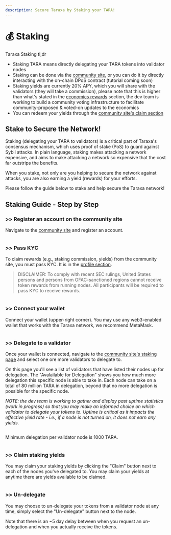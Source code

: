 ```yaml
---
description: Secure Taraxa by Staking your TARA!
---
```


# 💰 Staking

Taraxa Staking tl;dr

* Staking TARA means directly delegating your TARA tokens into validator nodes&#x20;
* Staking can be done via the [community site](https://community.taraxa.io/staking\)), or you can do it by directly interacting with the on-chain DPoS contract (tutorial coming soon)
* Staking yields are currently 20% APY, which you will share with the validators (they will take a commission), please note that this is higher than what's stated in the [economics rewards](../tech-whitepaper/economic-model.md#5-5-rewards) section, the dev team is working to build a community voting infrastructure to facilitate community-proposed & voted-on updates to the economics
* You can redeem your yields through the [community site's claim section](https://community.taraxa.io/redeem)

##

## Stake to Secure the Network!&#x20;

Staking (delegating your TARA to validators) is a critical part of Taraxa's consensus mechanism, which uses proof of stake (PoS) to guard against Sybil attacks. In plain language, staking makes attacking a network expensive, and aims to make attacking a network so expensive that the cost far outstrips the benefits.

When you stake, not only are you helping to secure the network against attacks, you are also earning a yield (rewards) for your efforts.

Please follow the guide below to stake and help secure the Taraxa network!&#x20;

##

## Staking Guide - Step by Step&#x20;



### >> Register an account on the community site&#x20;

Navigate to the [community site](http://community.taraxa.io/) and register an account.&#x20;

<figure><img src="../.gitbook/assets/1. register.png" alt=""><figcaption></figcaption></figure>

### >> Pass KYC

To claim rewards (e.g., staking commission, yields) from the community site, you must pass KYC. It is in the [profile section](https://community.taraxa.io/profile).&#x20;

> DISCLAIMER: To comply with recent SEC rulings, United States persons and persons from OFAC-sanctioned regions cannot receive token rewards from running nodes. All participants will be required to pass KYC to receive rewards.

<figure><img src="../.gitbook/assets/2. kyc.png" alt=""><figcaption></figcaption></figure>

### >> Connect your wallet

Connect your wallet (upper-right corner). You may use any web3-enabled wallet that works with the Taraxa network, we recommend MetaMask.&#x20;

<figure><img src="../.gitbook/assets/9. profile (connect wallet).png" alt=""><figcaption></figcaption></figure>

### >> Delegate to a validator

Once your wallet is connected, navigate to the [community site's staking page](https://community.taraxa.io/staking) and select one ore more validators to delegate to.&#x20;

On this page you'll see a list of validators that have listed their nodes up for delegation. The "Avalailable for Delegation" shows you how much more delegation this specific node is able to take in. Each node can take on a total of 80 million TARA in delegation, beyond that no more delegation is possible for the specific node.&#x20;

_NOTE: the dev team is working to gather and display past uptime statistics (work in progress) so that you may make an informed choice on which validator to delegate your tokens to. Uptime is critical as it impacts the effective yield rate - i.e., if a node is not turned on, it does not earn any yields._&#x20;

<figure><img src="../.gitbook/assets/4. delegate to a node.png" alt=""><figcaption></figcaption></figure>

Minimum delegation per validator node is 1000 TARA.&#x20;

<figure><img src="../.gitbook/assets/5. delegation screen.png" alt=""><figcaption></figcaption></figure>

### >> Claim staking yields&#x20;

You may claim your staking yields by clicking the "Claim" button next to each of the nodes you've delegated to. You may claim your yields at anytime there are yields available to be claimed.&#x20;

<figure><img src="../.gitbook/assets/6. claim yields - staker.png" alt=""><figcaption></figcaption></figure>

### >> Un-delegate

You may choose to un-delegate your tokens from a validator node at any time, simply select the "Un-delegate" button next to the node.&#x20;

Note that there is an \~5 day delay between when you request an un-delegation and when you actually receive the tokens.&#x20;

<figure><img src="../.gitbook/assets/7. undelegate.png" alt=""><figcaption></figcaption></figure>

